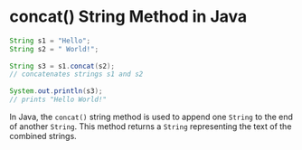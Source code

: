 # concat() String Method in Java

```java
String s1 = "Hello";
String s2 = " World!";
 
String s3 = s1.concat(s2);
// concatenates strings s1 and s2
 
System.out.println(s3);
// prints "Hello World!"
```

In Java, the `concat()` string method is used to append one `String` to the end of another `String`. This method returns a `String` representing the text of the combined strings.